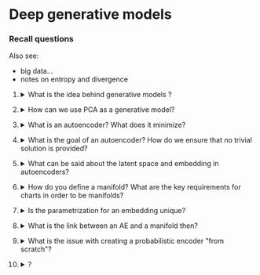 # Deep generative models

### Recall questions

Also see:
- big data...
- notes on entropy and divergence

1. <details markdown=1><summary markdown="span"> What is the idea behind generative models ? </summary>
    
    \
    We want to ==learn a distribution from some training samples, and generate new samples from the same distribution==.
  
</details>

2. <details markdown=1><summary markdown="span"> How can we use PCA as a generative model? </summary>
    
    \

</details>

3. <details markdown=1><summary markdown="span"> What is an autoencoder? What does it minimize? </summary>
    
    \
  

</details>

4. <details markdown=1><summary markdown="span"> What is the goal of an autoencoder? How do we ensure that no trivial solution is provided? </summary>
    
    \
  

</details>

5. <details markdown=1><summary markdown="span"> What can be said about the latent space and embedding in autoencoders? </summary>
    
    \
    ... \
    Latent space is ... while data embedding space is ..

</details>

6. <details markdown=1><summary markdown="span"> How do you define a manifold? What are the key requirements for charts in order to be manifolds? </summary>
    
    \
  

</details>

7. <details markdown=1><summary markdown="span"> Is the parametrization for an embedding unique? </summary>
    
    \
  

</details>

8. <details markdown=1><summary markdown="span"> What is the link between an AE and a manifold then? </summary>
    
    \
    The decoder..

</details>

9. <details markdown=1><summary markdown="span"> What is the issue with creating a probabilistic encoder "from scratch"? </summary>
    
    \
  

</details>

10. <details markdown=1><summary markdown="span"> ? </summary>
    
    \
  

</details>